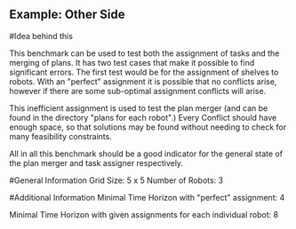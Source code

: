 ## Example: Other Side

#Idea behind this

This benchmark can be used to test both the assignment of tasks and the merging of plans.
It has two test cases that make it possible to find significant errors.
The first test would be for the assignment of shelves to robots. 
With an "perfect" assignment it is possible that no conflicts arise, however if there are some sub-optimal assignment conflicts will arise.

This inefficient assignment is used to test the plan merger (and can be found in the directory "plans for each robot".)
Every Conflict should have enough space, so that solutions may be found without needing to check for many feasibility constraints.

All in all this benchmark should be a good indicator for the general state of the plan merger and task assigner respectively. 

#General Information
Grid Size: 5 x 5
Number of Robots: 3

#Additional Information
Minimal Time Horizon with "perfect" assignment: 4

Minimal Time Horizon with given assignments for each individual robot: 8





